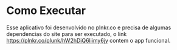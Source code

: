 # Como Executar 
Esse aplicativo foi desenvolvido no plnkr.co e precisa de algumas dependencias do site para ser executado, o link https://plnkr.co/plunk/hW2hDiQ6liimy6jy contem o app funcional.